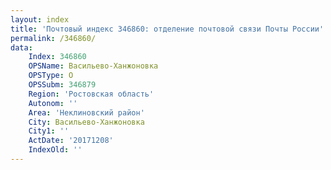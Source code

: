 ```yaml
---
layout: index
title: 'Почтовый индекс 346860: отделение почтовой связи Почты России'
permalink: /346860/
data:
    Index: 346860
    OPSName: Васильево-Ханжоновка
    OPSType: О
    OPSSubm: 346879
    Region: 'Ростовская область'
    Autonom: ''
    Area: 'Неклиновский район'
    City: Васильево-Ханжоновка
    City1: ''
    ActDate: '20171208'
    IndexOld: ''
---
```

